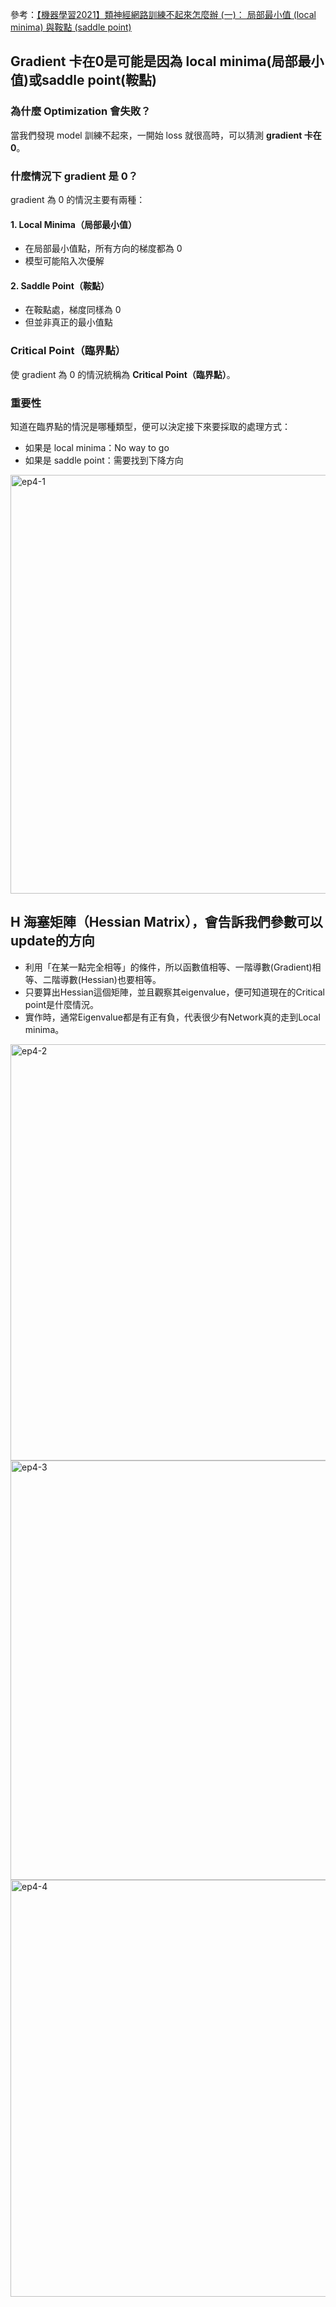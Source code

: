 參考：[【機器學習2021】類神經網路訓練不起來怎麼辦 (一)： 局部最小值 (local minima) 與鞍點 (saddle point)](https://www.youtube.com/watch?v=QW6uINn7uGk&list=PLJV_el3uVTsMhtt7_Y6sgTHGHp1Vb2P2J&index=4)

## Gradient 卡在0是可能是因為 local minima(局部最小值)或saddle point(鞍點)
### 為什麼 Optimization 會失敗？

當我們發現 model 訓練不起來，一開始 loss 就很高時，可以猜測 **gradient 卡在 0**。

### 什麼情況下 gradient 是 0？

gradient 為 0 的情況主要有兩種：

#### 1. Local Minima（局部最小值）
- 在局部最小值點，所有方向的梯度都為 0
- 模型可能陷入次優解

#### 2. Saddle Point（鞍點）
- 在鞍點處，梯度同樣為 0
- 但並非真正的最小值點

### Critical Point（臨界點）

使 gradient 為 0 的情況統稱為 **Critical Point（臨界點）**。

### 重要性
知道在臨界點的情況是哪種類型，便可以決定接下來要採取的處理方式：
- 如果是 local minima：No way to go
- 如果是 saddle point：需要找到下降方向

<img width="896" height="670" alt="ep4-1" src="https://github.com/user-attachments/assets/1ba71c62-b959-4e07-9fbb-d46def46425c" />


## H 海塞矩陣（Hessian Matrix），會告訴我們參數可以update的方向

- 利用「在某一點完全相等」的條件，所以函數值相等、一階導數(Gradient)相等、二階導數(Hessian)也要相等。
- 只要算出Hessian這個矩陣，並且觀察其eigenvalue，便可知道現在的Critical point是什麼情況。
- 實作時，通常Eigenvalue都是有正有負，代表很少有Network真的走到Local minima。
<img width="894" height="666" alt="ep4-2" src="https://github.com/user-attachments/assets/8cf14e52-ce37-4cc0-9d59-9b878962cc89" />
<img width="896" height="671" alt="ep4-3" src="https://github.com/user-attachments/assets/75f25990-c20a-4155-937d-e12982440dc4" />
<img width="896" height="667" alt="ep4-4" src="https://github.com/user-attachments/assets/220f1ce7-480d-4a43-96f0-e6b2c583362c" />





